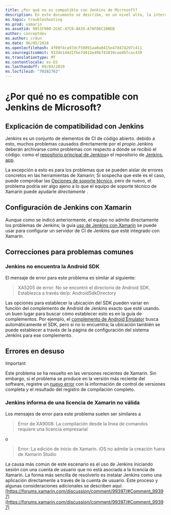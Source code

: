 ```yaml
---
title: ¿Por qué no es compatible con Jenkins de Microsoft?
description: En este documento se describe, en un nivel alto, la interacción de Xamarin con el sistema de CI de Jenkins. También se describen algunos problemas comunes que surgen al trabajar con Jenkins.
ms.topic: troubleshooting
ms.prod: xamarin
ms.assetid: 9951F980-2C6C-47C0-8A35-A78F06C20BEB
author: conceptdev
ms.author: crdun
ms.date: 06/05/2018
ms.openlocfilehash: 4f09f4ca97dcf50891aa0a0415e47d474297c411
ms.sourcegitcommit: 933de144d1fbe7d412e49b743839cae4bfcac439
ms.translationtype: MT
ms.contentlocale: es-ES
ms.lasthandoff: 09/04/2019
ms.locfileid: "70282762"
---
```

# <a name="why-isnt-jenkins-supported-by-microsoft"></a>¿Por qué no es compatible con Jenkins de Microsoft?

## <a name="jenkins-support-explanation"></a>Explicación de compatibilidad con Jenkins

Jenkins es un conjunto de elementos de CI de código abierto. debido a esto, muchos problemas causados directamente por el *propio* Jenkins deberán archivarse como problemas con respecto a dónde se recibió el código. como el [repositorio principal de Jenkins](https://github.com/jenkinsci/jenkins)o el repositorio de [Jenkins. app](https://github.com/stisti/jenkins-app).

La excepción a esto es para los problemas que se pueden aislar de errores concretos en las herramientas de Xamarin; Si sospecha que este es el caso, puede comprobar las [Opciones de soporte técnico](~/cross-platform/troubleshooting/support-options.md), pero de nuevo, el problema podría ser algo ajeno a lo que el equipo de soporte técnico de Xamarin puede ayudarle *directamente* .

## <a name="setup-jenkins-with-xamarin"></a>Configuración de Jenkins con Xamarin

Aunque como se indicó anteriormente, el equipo no admite directamente los problemas de Jenkins; la guía [uso de Jenkins con Xamarin](~/tools/ci/jenkins-walkthrough.md) se puede usar para configurar un servidor de CI de Jenkins que esté integrado con Xamarin. 

## <a name="fixes-for-common-issues"></a>Correcciones para problemas comunes

### <a name="jenkins-is-unable-to-find-the-android-sdk"></a>Jenkins no encuentra la Android SDK

El mensaje de error para este problema es similar al siguiente:

> XA5205 de error: No se encontró el directorio de Android SDK. Establezca a través de/p: AndroidSdkDirectory

Las opciones para establecer la ubicación del SDK pueden variar en función del complemento de Android de Jenkins exacto que esté usando. un buen lugar para buscar cómo establecer esto es en la guía de complementos. Por ejemplo, el [complemento de Android Emulator](https://wiki.jenkins-ci.org/display/JENKINS/Android+Emulator+Plugin#AndroidEmulatorPlugin-Systemconfiguration) busca automáticamente el SDK, pero si no lo encuentra; la ubicación también se puede establecer a través de la página de configuración del sistema Jenkins para ese complemento. 


## <a name="deprecated-errors"></a>Errores en desuso

> [!IMPORTANT]
> Este problema se ha resuelto en las versiones recientes de Xamarin. Sin embargo, si el problema se produce en la versión más reciente del software, registre un [nuevo error](~/cross-platform/troubleshooting/questions/howto-file-bug.md) con la información de control de versiones completa y el resultado del registro de compilación completo.



### <a name="jenkins-reports-an-invalid-xamarin-license"></a>Jenkins informa de una licencia de Xamarin no válida
Los mensajes de error para este problema suelen ser similares a

> Error de XA9008: La compilación desde la línea de comandos requiere una licencia empresarial

o

> Error: La edición de inicio de Xamarin. iOS no admite la creación fuera de Xamarin Studio 

La causa más común de este escenario es el uso de Jenkins iniciando sesión con una cuenta de usuario que no está asociada a la licencia de Xamarin. La forma más sencilla de resolverlo es instalar Jenkins como una aplicación directamente a través de la cuenta de usuario. Este proceso y algunas consideraciones adicionales se describen aquí:[https://forums.xamarin.com/discussion/comment/99397/#Comment_99397](https://forums.xamarin.com/discussion/comment/99397/#Comment_99397)
